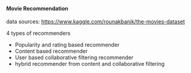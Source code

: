 #### Movie Recommendation

data sources: https://www.kaggle.com/rounakbanik/the-movies-dataset

4 types of recommenders

- Popularity and rating based recommender
- Content based recommender
- User based collaborative filtering recommender
- hybrid recommender from content and collaborative filtering
